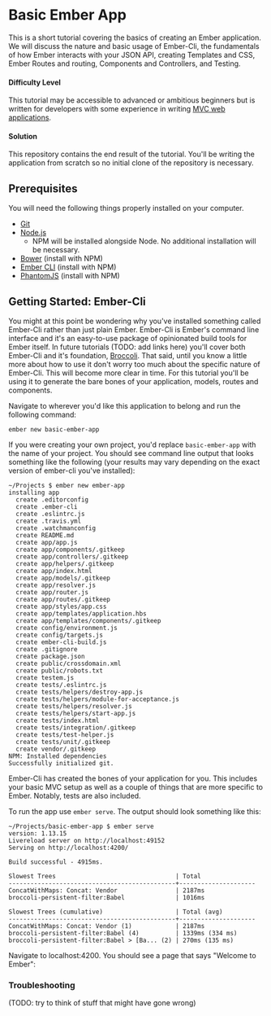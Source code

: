 # Basic Ember App

This is a short tutorial covering the basics of creating an Ember application. We will discuss the nature and basic
usage of Ember-Cli, the fundamentals of how Ember interacts with your JSON API, creating Templates and CSS,
Ember Routes and routing, Components and Controllers, and Testing.

#### Difficulty Level

This tutorial may be accessible to advanced or ambitious beginners but is written for developers with some
experience in writing [MVC web applications](https://en.wikipedia.org/wiki/Model%E2%80%93view%E2%80%93controller).

#### Solution
This repository contains the end result of the tutorial. You'll be writing the application from scratch so no initial
clone of the repository is necessary.

## Prerequisites

You will need the following things properly installed on your computer.

* [Git](https://git-scm.com/book/en/v1/Getting-Started-Installing-Git)
* [Node.js](https://nodejs.org/en/download/package-manager/)
  * NPM will be installed alongside Node. No additional installation will be necessary.
* [Bower](https://bower.io/#install-bower) (install with NPM)
* [Ember CLI](http://www.ember-cli.com/) (install with NPM)
* [PhantomJS](https://www.npmjs.com/package/phantomjs) (install with NPM)

## Getting Started: Ember-Cli

 You might at this point be wondering why you've installed something called Ember-Cli rather than just plain Ember. Ember-Cli
 is Ember's command line interface and it's an easy-to-use package of opinionated build tools for Ember itself.
 In future tutorials (TODO: add links here) you'll cover both Ember-Cli and it's foundation, [Broccoli](http://broccolijs.com/). 
 That said, until you know a little more about how to use it don't worry too much about the specific nature of Ember-Cli.
 This will become more clear in time. For this tutorial you'll be using it to generate the bare bones of your application, models, routes and
 components.
 
Navigate to wherever you'd like this application to belong and run the following command:

```ember new basic-ember-app```

If you were creating your own project, you'd replace `basic-ember-app` with the name of your project. You should see command
line output that looks something like the following (your results may vary depending on the exact version of ember-cli
you've installed):  

```
~/Projects $ ember new ember-app
installing app
  create .editorconfig
  create .ember-cli
  create .eslintrc.js
  create .travis.yml
  create .watchmanconfig
  create README.md
  create app/app.js
  create app/components/.gitkeep
  create app/controllers/.gitkeep
  create app/helpers/.gitkeep
  create app/index.html
  create app/models/.gitkeep
  create app/resolver.js
  create app/router.js
  create app/routes/.gitkeep
  create app/styles/app.css
  create app/templates/application.hbs
  create app/templates/components/.gitkeep
  create config/environment.js
  create config/targets.js
  create ember-cli-build.js
  create .gitignore
  create package.json
  create public/crossdomain.xml
  create public/robots.txt
  create testem.js
  create tests/.eslintrc.js
  create tests/helpers/destroy-app.js
  create tests/helpers/module-for-acceptance.js
  create tests/helpers/resolver.js
  create tests/helpers/start-app.js
  create tests/index.html
  create tests/integration/.gitkeep
  create tests/test-helper.js
  create tests/unit/.gitkeep
  create vendor/.gitkeep
NPM: Installed dependencies
Successfully initialized git.
```

Ember-Cli has created the bones of your application for you. This includes your basic MVC setup as well as a couple of things
that are more specific to Ember. Notably, tests are also included.

To run the app use `ember serve`. The output should look something like this:

```
~/Projects/basic-ember-app $ ember serve
version: 1.13.15
Livereload server on http://localhost:49152
Serving on http://localhost:4200/

Build successful - 4915ms.

Slowest Trees                                 | Total
----------------------------------------------+---------------------
ConcatWithMaps: Concat: Vendor                | 2187ms
broccoli-persistent-filter:Babel              | 1016ms

Slowest Trees (cumulative)                    | Total (avg)
----------------------------------------------+---------------------
ConcatWithMaps: Concat: Vendor (1)            | 2187ms
broccoli-persistent-filter:Babel (4)          | 1339ms (334 ms)
broccoli-persistent-filter:Babel > [Ba... (2) | 270ms (135 ms)
```

Navigate to localhost:4200. You should see a page that says "Welcome to Ember":

### Troubleshooting
(TODO: try to think of stuff that might have gone wrong)

## 
